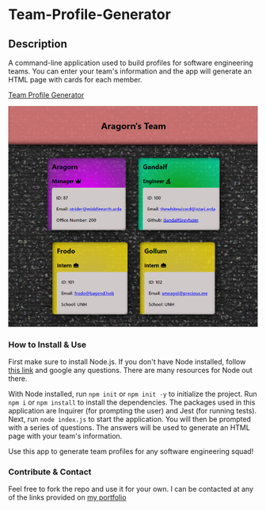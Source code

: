 # Team-Profile-Generator

## Description
 
A command-line application used to build profiles for software engineering teams. You can enter your team's information and the app will generate an HTML page with cards for each member.

[Team Profile Generator](https://drive.google.com/file/d/1UjRUF6tNbBHmkbvoEDm6rKCw5Q-QdU5b/view?usp=sharing)

![Example Profile](https://github.com/MaxFrank13/Team-Profile-Generator/blob/main/src/team-example.png)

### How to Install & Use

First make sure to install Node.js. If you don't have Node installed, follow [this link](https://nodejs.org/en/download/) and google any questions. There are many resources for Node out there.

With Node installed, run `npm init` or `npm init -y` to initialize the project. Run `npm i` or `npm install` to install the dependencies. The packages used in this application are Inquirer (for prompting the user) and Jest (for running tests). Next, run `node index.js` to start the application. You will then be prompted with a series of questions. The answers will be used to generate an HTML page with your team's information.

Use this app to generate team profiles for any software engineering squad!

### Contribute & Contact

Feel free to fork the repo and use it for your own. I can be contacted at any of the links provided on [my portfolio](http://franklymaxwell.com)